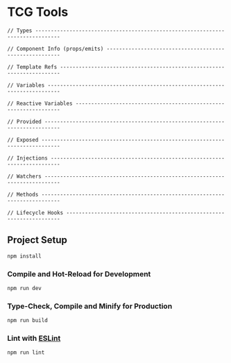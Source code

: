 # TCG Tools

```
// Types ------------------------------------------------------------------------------

// Component Info (props/emits) -------------------------------------------------------

// Template Refs ----------------------------------------------------------------------

// Variables --------------------------------------------------------------------------

// Reactive Variables -----------------------------------------------------------------

// Provided ---------------------------------------------------------------------------

// Exposed ----------------------------------------------------------------------------

// Injections -------------------------------------------------------------------------

// Watchers ---------------------------------------------------------------------------

// Methods ----------------------------------------------------------------------------

// Lifecycle Hooks --------------------------------------------------------------------
```

## Project Setup

```sh
npm install
```

### Compile and Hot-Reload for Development

```sh
npm run dev
```

### Type-Check, Compile and Minify for Production

```sh
npm run build
```

### Lint with [ESLint](https://eslint.org/)

```sh
npm run lint
```

